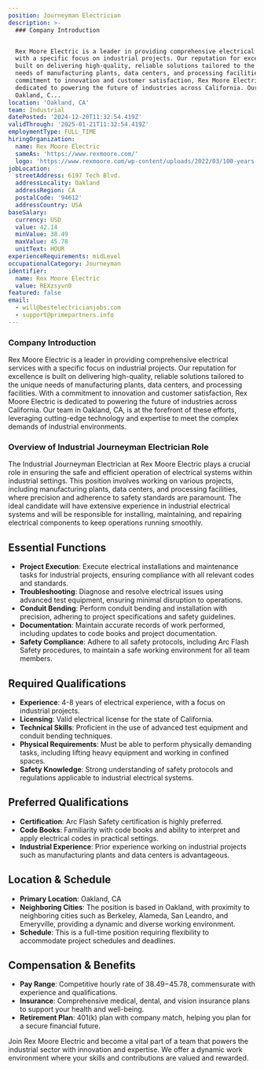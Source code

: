 ```yaml
---
position: Journeyman Electrician
description: >-
  ### Company Introduction


  Rex Moore Electric is a leader in providing comprehensive electrical services
  with a specific focus on industrial projects. Our reputation for excellence is
  built on delivering high-quality, reliable solutions tailored to the unique
  needs of manufacturing plants, data centers, and processing facilities. With a
  commitment to innovation and customer satisfaction, Rex Moore Electric is
  dedicated to powering the future of industries across California. Our team in
  Oakland, C...
location: 'Oakland, CA'
team: Industrial
datePosted: '2024-12-20T11:32:54.419Z'
validThrough: '2025-01-21T11:32:54.419Z'
employmentType: FULL_TIME
hiringOrganization:
  name: Rex Moore Electric
  sameAs: 'https://www.rexmoore.com/'
  logo: 'https://www.rexmoore.com/wp-content/uploads/2022/03/100-years.png'
jobLocation:
  streetAddress: 6197 Tech Blvd.
  addressLocality: Oakland
  addressRegion: CA
  postalCode: '94612'
  addressCountry: USA
baseSalary:
  currency: USD
  value: 42.14
  minValue: 38.49
  maxValue: 45.78
  unitText: HOUR
experienceRequirements: midLevel
occupationalCategory: Journeyman
identifier:
  name: Rex Moore Electric
  value: REXzsyvn0
featured: false
email:
  - will@bestelectricianjobs.com
  - support@primepartners.info
---
```




### Company Introduction

Rex Moore Electric is a leader in providing comprehensive electrical services with a specific focus on industrial projects. Our reputation for excellence is built on delivering high-quality, reliable solutions tailored to the unique needs of manufacturing plants, data centers, and processing facilities. With a commitment to innovation and customer satisfaction, Rex Moore Electric is dedicated to powering the future of industries across California. Our team in Oakland, CA, is at the forefront of these efforts, leveraging cutting-edge technology and expertise to meet the complex demands of industrial environments.

### Overview of Industrial Journeyman Electrician Role

The Industrial Journeyman Electrician at Rex Moore Electric plays a crucial role in ensuring the safe and efficient operation of electrical systems within industrial settings. This position involves working on various projects, including manufacturing plants, data centers, and processing facilities, where precision and adherence to safety standards are paramount. The ideal candidate will have extensive experience in industrial electrical systems and will be responsible for installing, maintaining, and repairing electrical components to keep operations running smoothly.

## Essential Functions

- **Project Execution**: Execute electrical installations and maintenance tasks for industrial projects, ensuring compliance with all relevant codes and standards.
- **Troubleshooting**: Diagnose and resolve electrical issues using advanced test equipment, ensuring minimal disruption to operations.
- **Conduit Bending**: Perform conduit bending and installation with precision, adhering to project specifications and safety guidelines.
- **Documentation**: Maintain accurate records of work performed, including updates to code books and project documentation.
- **Safety Compliance**: Adhere to all safety protocols, including Arc Flash Safety procedures, to maintain a safe working environment for all team members.

## Required Qualifications

- **Experience**: 4-8 years of electrical experience, with a focus on industrial projects.
- **Licensing**: Valid electrical license for the state of California.
- **Technical Skills**: Proficient in the use of advanced test equipment and conduit bending techniques.
- **Physical Requirements**: Must be able to perform physically demanding tasks, including lifting heavy equipment and working in confined spaces.
- **Safety Knowledge**: Strong understanding of safety protocols and regulations applicable to industrial electrical systems.

## Preferred Qualifications

- **Certification**: Arc Flash Safety certification is highly preferred.
- **Code Books**: Familiarity with code books and ability to interpret and apply electrical codes in practical settings.
- **Industrial Experience**: Prior experience working on industrial projects such as manufacturing plants and data centers is advantageous.

## Location & Schedule

- **Primary Location**: Oakland, CA
- **Neighboring Cities**: The position is based in Oakland, with proximity to neighboring cities such as Berkeley, Alameda, San Leandro, and Emeryville, providing a dynamic and diverse working environment.
- **Schedule**: This is a full-time position requiring flexibility to accommodate project schedules and deadlines.

## Compensation & Benefits

- **Pay Range**: Competitive hourly rate of $38.49-$45.78, commensurate with experience and qualifications.
- **Insurance**: Comprehensive medical, dental, and vision insurance plans to support your health and well-being.
- **Retirement Plan**: 401(k) plan with company match, helping you plan for a secure financial future. 

Join Rex Moore Electric and become a vital part of a team that powers the industrial sector with innovation and expertise. We offer a dynamic work environment where your skills and contributions are valued and rewarded.
